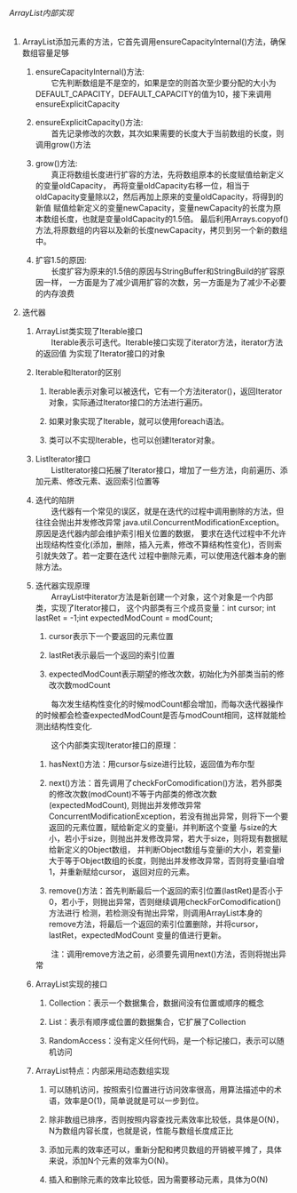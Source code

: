 ###### ArrayList内部实现

1. ArrayList添加元素的方法，它首先调用ensureCapacityInternal()方法，确保数组容量足够
  
    1. ensureCapacityInternal()方法:  
        &ensp;&ensp;&ensp;&ensp;它先判断数组是不是空的，如果是空的则首次至少要分配的大小为DEFAULT_CAPACITY，DEFAULT_CAPACITY的值为10，接下来调用ensureExplicitCapacity  
        
    2. ensureExplicitCapacity()方法:  
        &ensp;&ensp;&ensp;&ensp;首先记录修改的次数，其次如果需要的长度大于当前数组的长度，则调用grow()方法
        
    3. grow()方法:  
        &ensp;&ensp;&ensp;&ensp;真正将数组长度进行扩容的方法，先将数组原本的长度赋值给新定义的变量oldCapacity，
     再将变量oldCapacity右移一位，相当于oldCapacity变量除以2，然后再加上原来的变量oldCapacity，将得到的新值
     赋值给新定义的变量newCapacity，变量newCapacity的长度为原本数组长度，也就是变量oldCapacity的1.5倍。
     最后利用Arrays.copyof()方法,将原数组的内容以及新的长度newCapacity，拷贝到另一个新的数组中。  
     
     4. 扩容1.5的原因:  
         &ensp;&ensp;&ensp;&ensp;长度扩容为原来的1.5倍的原因与StringBuffer和StringBuild的扩容原因一样，
     一方面是为了减少调用扩容的次数，另一方面是为了减少不必要的内存浪费
     
2. 迭代器  
    1. ArrayList类实现了Iterable接口  
         &ensp;&ensp;&ensp;&ensp;Iterable表示可迭代。Iterable接口实现了iterator方法，iterator方法的返回值
    为实现了Iterator接口的对象
    
    2. Iterable和Iterator的区别  
        1. Iterable表示对象可以被迭代，它有一个方法iterator()，返回Iterator对象，实际通过Iterator接口的方法进行遍历。  
        
        2. 如果对象实现了Iterable，就可以使用foreach语法。
        
        3. 类可以不实现Iterable，也可以创建Iterator对象。
    3. ListIterator接口  
        &ensp;&ensp;&ensp;&ensp;ListIterator接口拓展了Iterator接口，增加了一些方法，向前遍历、添加元素、修改元素、返回索引位置等
        
    4. 迭代的陷阱  
        &ensp;&ensp;&ensp;&ensp;迭代器有一个常见的误区，就是在迭代的过程中调用删除的方法，但往往会抛出并发修改异常
    java.util.ConcurrentModificationException。原因是迭代器内部会维护索引相关位置的数据，
    要求在迭代过程中不允许出现结构性变化(添加，删除，插入元素，修改不算结构性变化)，否则索引就失效了。若一定要在迭代
    过程中删除元素，可以使用迭代器本身的删除方法。  
    
    5. 迭代器实现原理  
        &ensp;&ensp;&ensp;&ensp;ArrayList中iterator方法是新创建一个对象，这个对象是一个内部类，实现了Iterator接口，
    这个内部类有三个成员变量：int cursor; int lastRet = -1;int expectedModCount = modCount;  
        1. cursor表示下一个要返回的元素位置  
        
        2. lastRet表示最后一个返回的索引位置  
        
        3. expectedModCount表示期望的修改次数，初始化为外部类当前的修改次数modCount   
       
       &ensp;&ensp;&ensp;&ensp;每次发生结构性变化的时候modCount都会增加，而每次迭代器操作的时候都会检查expectedModCount是否与modCount相同，这样就能检测出结构性变化.
       
       &ensp;&ensp;&ensp;&ensp;这个内部类实现Iterator接口的原理：  
       
        1. hasNext()方法：用cursor与size进行比较，返回值为布尔型  
        
        2. next()方法：首先调用了checkForComodification()方法，若外部类的修改次数(modCount)不等于内部类的修改次数(expectedModCount),
        则抛出并发修改异常ConcurrentModificationException，若没有抛出异常，则将下一个要返回的元素位置，赋给新定义的变量i，并判断这个变量
        与size的大小，若小于size，则抛出并发修改异常，若大于size，则将现有数据赋给新定义的Object数组，
        并判断Object数组与变量i的大小，若变量i大于等于Object数组的长度，则抛出并发修改异常，否则将变量i自增1，并重新赋给cursor，
        返回对应的元素。
        
        3. remove()方法：首先判断最后一个返回的索引位置(lastRet)是否小于0，若小于，则抛出异常，否则继续调用checkForComodification()方法进行
        检测，若检测没有抛出异常，则调用ArrayList本身的remove方法，将最后一个返回的索引位置删除，并将cursor，lastRet，expectedModCount
        变量的值进行更新。
        
        &ensp;&ensp;&ensp;&ensp;注：调用remove方法之前，必须要先调用next()方法，否则将抛出异常
        
   
    6. ArrayList实现的接口  
        1. Collection：表示一个数据集合，数据间没有位置或顺序的概念  
        
        2. List：表示有顺序或位置的数据集合，它扩展了Collection  
        
        3. RandomAccess：没有定义任何代码，是一个标记接口，表示可以随机访问  
        
    7. ArrayList特点：内部采用动态数组实现  
       1.  可以随机访问，按照索引位置进行访问效率很高，用算法描述中的术语，效率是O(1)，简单说就是可以一步到位。  
       
       2. 除非数组已排序，否则按照内容查找元素效率比较低，具体是O(N)，N为数组内容长度，也就是说，性能与数组长度成正比  
       
       3. 添加元素的效率还可以，重新分配和拷贝数组的开销被平摊了，具体来说，添加N个元素的效率为O(N)。  
       
       4. 插入和删除元素的效率比较低，因为需要移动元素，具体为O(N)  
       
       
        
        
